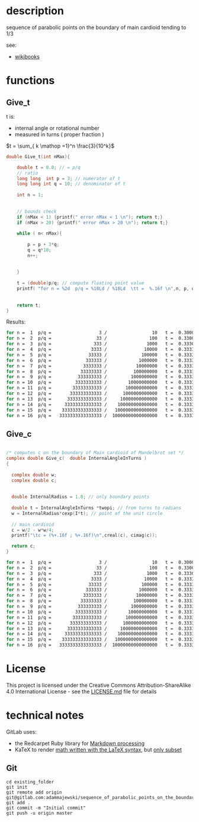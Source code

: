 

# description	

sequence of parabolic points on the boundary of main cardioid tending to 1/3 

see:
* [wikibooks](https://en.wikibooks.org/wiki/Fractals/Mathematics/sequences#sequence_of_parabolic_points_on_the_boundary_of_main_cardioid)




# functions

## Give_t
t is:
* internal angle or rotational number
* measured in turns ( proper fraction )

$`t = \sum_{ k \mathop =1}^n \frac{3}{10^k}`$



```c
double Give_t(int nMax){

	double t = 0.0; // = p/q 
	// ratio
	long long  int p = 3; // numerator of t
	long long int q = 10; // denominator of t
	
	int n = 1;
	
	
	// bounds check 
	if (nMax < 1) {printf(" error nMax < 1 \n"); return t;}
	if (nMax > 20) {printf(" error nMax > 20 \n"); return t;}
	
	while ( n< nMax){
		
		p = p + 3*q;
		q = q*10;
		n++;
	
	
	}
	 
	t = (double)p/q; // compute floating point value 
	printf( "for n = %2d  p/q = %18Ld / %18Ld  \tt =  %.16f \n",n, p, q, t); 
	
	
	return t; 
}

```



Results:
```bash
for n =  1  p/q =                  3 /                 10  	t =  0.3000000000000000 
for n =  2  p/q =                 33 /                100  	t =  0.3300000000000000 
for n =  3  p/q =                333 /               1000  	t =  0.3330000000000000 
for n =  4  p/q =               3333 /              10000  	t =  0.3333000000000000 
for n =  5  p/q =              33333 /             100000  	t =  0.3333300000000000 
for n =  6  p/q =             333333 /            1000000  	t =  0.3333330000000000 
for n =  7  p/q =            3333333 /           10000000  	t =  0.3333333000000000 
for n =  8  p/q =           33333333 /          100000000  	t =  0.3333333300000000 
for n =  9  p/q =          333333333 /         1000000000  	t =  0.3333333330000000 
for n = 10  p/q =         3333333333 /        10000000000  	t =  0.3333333333000000 
for n = 11  p/q =        33333333333 /       100000000000  	t =  0.3333333333300000 
for n = 12  p/q =       333333333333 /      1000000000000  	t =  0.3333333333330000 
for n = 13  p/q =      3333333333333 /     10000000000000  	t =  0.3333333333333000 
for n = 14  p/q =     33333333333333 /    100000000000000  	t =  0.3333333333333300 
for n = 15  p/q =    333333333333333 /   1000000000000000  	t =  0.3333333333333330 
for n = 16  p/q =   3333333333333333 /  10000000000000000  	t =  0.3333333333333333 

```




## Give_c


```c

/* computes c on the boundary of Main cardioid of Mandelbrot set */
complex double Give_c(  double InternalAngleInTurns )
{
  
  complex double w;
  complex double c; 
  
  
  double InternalRadius = 1.0; // only boundary points
  
  double t = InternalAngleInTurns *twopi; // from turns to radians
  w = InternalRadius*cexp(I*t); // point of the unit circle 
  
  // main cardioid
  c = w/2 - w*w/4;
  printf("\tc = (%+.16f ; %+.16f)\n",creal(c), cimag(c)); 

  return c;
}


```



```bash
for n =  1  p/q =                  3 /                 10  	t =  0.3000000000000000		c = (+0.0477457514062632 ; +0.6224745712206950)
for n =  2  p/q =                 33 /                100  	t =  0.3300000000000000		c = (-0.1069201383061086 ; +0.6492353213974356)
for n =  3  p/q =                333 /               1000  	t =  0.3330000000000000		c = (-0.1231867522608051 ; +0.6495162048804539)
for n =  4  p/q =               3333 /              10000  	t =  0.3333000000000000		c = (-0.1248186255500050 ; +0.6495190243483838)
for n =  5  p/q =              33333 /             100000  	t =  0.3333300000000000		c = (-0.1249818620611921 ; +0.6495190525534192)
for n =  6  p/q =             333333 /            1000000  	t =  0.3333330000000000		c = (-0.1249981862011840 ; +0.6495190528354798)
for n =  7  p/q =            3333333 /           10000000  	t =  0.3333333000000000		c = (-0.1249998186200689 ; +0.6495190528383005)
for n =  8  p/q =           33333333 /          100000000  	t =  0.3333333300000000		c = (-0.1249999818620062 ; +0.6495190528383288)
for n =  9  p/q =          333333333 /         1000000000  	t =  0.3333333330000000		c = (-0.1249999981862006 ; +0.6495190528383290)
for n = 10  p/q =         3333333333 /        10000000000  	t =  0.3333333333000000		c = (-0.1249999998186198 ; +0.6495190528383290)
for n = 11  p/q =        33333333333 /       100000000000  	t =  0.3333333333300000		c = (-0.1249999999818616 ; +0.6495190528383289)
for n = 12  p/q =       333333333333 /      1000000000000  	t =  0.3333333333330000		c = (-0.1249999999981865 ; +0.6495190528383290)
for n = 13  p/q =      3333333333333 /     10000000000000  	t =  0.3333333333333000		c = (-0.1249999999998187 ; +0.6495190528383290)
for n = 14  p/q =     33333333333333 /    100000000000000  	t =  0.3333333333333300		c = (-0.1249999999999818 ; +0.6495190528383290)
for n = 15  p/q =    333333333333333 /   1000000000000000  	t =  0.3333333333333330		c = (-0.1249999999999979 ; +0.6495190528383290)
for n = 16  p/q =   3333333333333333 /  10000000000000000  	t =  0.3333333333333333		c = (-0.1249999999999998 ; +0.6495190528383290)

```


# License

This project is licensed under the  Creative Commons Attribution-ShareAlike 4.0 International License - see the [LICENSE.md](LICENSE.md) file for details  

# technical notes
GitLab uses:
* the Redcarpet Ruby library for [Markdown processing](https://gitlab.com/gitlab-org/gitlab-ce/blob/master/doc/user/markdown.md)
* KaTeX to render [math written with the LaTeX syntax](https://gitlab.com/gitlab-org/gitlab-ce/blob/master/doc/user/markdown.md), but [only subset](https://khan.github.io/KaTeX/function-support.html)




## Git
```
cd existing_folder
git init
git remote add origin git@gitlab.com:adammajewski/sequence_of_parabolic_points_on_the_boundary_of_main_cardioid_3.git
git add .
git commit -m "Initial commit"
git push -u origin master
```
